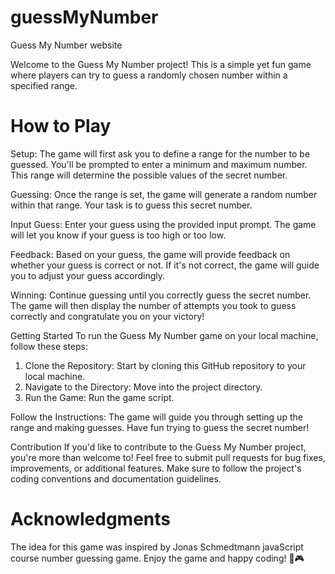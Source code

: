 # guessMyNumber
 Guess My Number website

Welcome to the Guess My Number project! This is a simple yet fun game where players can try to guess a randomly chosen number within a specified range.

# How to Play
Setup: The game will first ask you to define a range for the number to be guessed. You'll be prompted to enter a minimum and maximum number. This range will determine the possible values of the secret number.

Guessing: Once the range is set, the game will generate a random number within that range. Your task is to guess this secret number.

Input Guess: Enter your guess using the provided input prompt. The game will let you know if your guess is too high or too low.

Feedback: Based on your guess, the game will provide feedback on whether your guess is correct or not. If it's not correct, the game will guide you to adjust your guess accordingly.

Winning: Continue guessing until you correctly guess the secret number. The game will then display the number of attempts you took to guess correctly and congratulate you on your victory!

Getting Started
To run the Guess My Number game on your local machine, follow these steps:

1. Clone the Repository: Start by cloning this GitHub repository to your local machine.
2. Navigate to the Directory: Move into the project directory.
3. Run the Game: Run the game script.

Follow the Instructions: The game will guide you through setting up the range and making guesses. Have fun trying to guess the secret number!

Contribution
If you'd like to contribute to the Guess My Number project, you're more than welcome to! Feel free to submit pull requests for bug fixes, improvements, or additional features. Make sure to follow the project's coding conventions and documentation guidelines.

# Acknowledgments
The idea for this game was inspired by Jonas Schmedtmann javaScript course number guessing game.
Enjoy the game and happy coding! 🎉🎮
